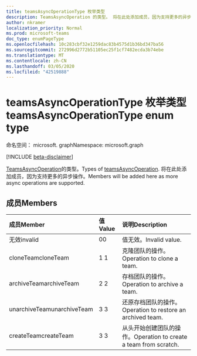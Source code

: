 ```yaml
---
title: teamsAsyncOperationType 枚举类型
description: TeamsAsyncOperation 的类型。 将在此处添加成员，因为支持更多的异步操作。
author: nkramer
localization_priority: Normal
ms.prod: microsoft-teams
doc_type: enumPageType
ms.openlocfilehash: 10c283cbf32e1259dac83b4575d1b36bd347ba56
ms.sourcegitcommit: 272996d2772b51105ec25f1cf7482ecda3b74ebe
ms.translationtype: MT
ms.contentlocale: zh-CN
ms.lasthandoff: 03/05/2020
ms.locfileid: "42519888"
---
```

# <a name="teamsasyncoperationtype-enum-type"></a><span data-ttu-id="06a67-104">teamsAsyncOperationType 枚举类型</span><span class="sxs-lookup"><span data-stu-id="06a67-104">teamsAsyncOperationType enum type</span></span>

<span data-ttu-id="06a67-105">命名空间： microsoft. graph</span><span class="sxs-lookup"><span data-stu-id="06a67-105">Namespace: microsoft.graph</span></span>

[!INCLUDE [beta-disclaimer](../../includes/beta-disclaimer.md)]

<span data-ttu-id="06a67-106">[TeamsAsyncOperation](teamsasyncoperation.md)的类型。</span><span class="sxs-lookup"><span data-stu-id="06a67-106">Types of [teamsAsyncOperation](teamsasyncoperation.md).</span></span> <span data-ttu-id="06a67-107">将在此处添加成员，因为支持更多的异步操作。</span><span class="sxs-lookup"><span data-stu-id="06a67-107">Members will be added here as more async operations are supported.</span></span>

## <a name="members"></a><span data-ttu-id="06a67-108">成员</span><span class="sxs-lookup"><span data-stu-id="06a67-108">Members</span></span>

| <span data-ttu-id="06a67-109">成员</span><span class="sxs-lookup"><span data-stu-id="06a67-109">Member</span></span> | <span data-ttu-id="06a67-110">值</span><span class="sxs-lookup"><span data-stu-id="06a67-110">Value</span></span>| <span data-ttu-id="06a67-111">说明</span><span class="sxs-lookup"><span data-stu-id="06a67-111">Description</span></span> |
|:---------------|:--------|:----------|
|<span data-ttu-id="06a67-112">无效</span><span class="sxs-lookup"><span data-stu-id="06a67-112">invalid</span></span>|<span data-ttu-id="06a67-113">0</span><span class="sxs-lookup"><span data-stu-id="06a67-113">0</span></span>|<span data-ttu-id="06a67-114">值无效。</span><span class="sxs-lookup"><span data-stu-id="06a67-114">Invalid value.</span></span>|
|<span data-ttu-id="06a67-115">cloneTeam</span><span class="sxs-lookup"><span data-stu-id="06a67-115">cloneTeam</span></span>|<span data-ttu-id="06a67-116">1 </span><span class="sxs-lookup"><span data-stu-id="06a67-116">1</span></span>|<span data-ttu-id="06a67-117">克隆团队的操作。</span><span class="sxs-lookup"><span data-stu-id="06a67-117">Operation to clone a team.</span></span>|
|<span data-ttu-id="06a67-118">archiveTeam</span><span class="sxs-lookup"><span data-stu-id="06a67-118">archiveTeam</span></span>|<span data-ttu-id="06a67-119">2 </span><span class="sxs-lookup"><span data-stu-id="06a67-119">2</span></span>|<span data-ttu-id="06a67-120">存档团队的操作。</span><span class="sxs-lookup"><span data-stu-id="06a67-120">Operation to archive a team.</span></span>|
|<span data-ttu-id="06a67-121">unarchiveTeam</span><span class="sxs-lookup"><span data-stu-id="06a67-121">unarchiveTeam</span></span>|<span data-ttu-id="06a67-122">3 </span><span class="sxs-lookup"><span data-stu-id="06a67-122">3</span></span>|<span data-ttu-id="06a67-123">还原存档团队的操作。</span><span class="sxs-lookup"><span data-stu-id="06a67-123">Operation to restore an archived team.</span></span>|
|<span data-ttu-id="06a67-124">createTeam</span><span class="sxs-lookup"><span data-stu-id="06a67-124">createTeam</span></span>|<span data-ttu-id="06a67-125">3 </span><span class="sxs-lookup"><span data-stu-id="06a67-125">3</span></span>|<span data-ttu-id="06a67-126">从头开始创建团队的操作。</span><span class="sxs-lookup"><span data-stu-id="06a67-126">Operation to create a team from scratch.</span></span>|

